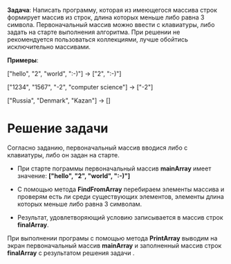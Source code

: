 **Задача**: Написать программу, которая из имеющегося массива строк формирует массив из строк, длина которых меньше либо равна 3 символа. Первоначальный массив можно ввести с клавиатуры, либо задать на старте выполнения алгоритма. При решении не рекомендуется пользоваться коллекциями, лучше обойтись исключительно массивами.

**Примеры**:

["hello", "2", "world", ":-)"] -> ["2", ":-)"]

["1234", "1567", "-2", "computer science"] -> ["-2"]

["Russia", "Denmark", "Kazan"] -> []

#
# Решение задачи

Согласно заданию, первоначальный массив вводися либо с клавиатуры, либо он задан на старте.
 
* При старте пограммы первоначальный массив **mainArray** имеет значение:
**["hello", "2", "world", ":-)"]**


* С помощью метода **FindFromArray** 
перебираем элементы массива и проверям есть ли среди существующих элементов, элементы длина которых меньше либо равна 3 символам.
* Результат, удовлетворяющий условию записывается в массив строк **finalArray**.


При выполнении програмы с помощью метода **PrintArray** выводим на экран первоначальный массив **mainArray** и  заполненный массив строк **finalArray** с результатом решения задачи .

